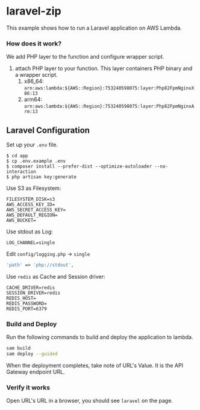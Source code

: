 # laravel-zip

This example shows how to run a Laravel application on AWS Lambda.

### How does it work?

We add PHP layer to the function and configure wrapper script.

1. attach PHP layer to your function. This layer containers PHP binary and a wrapper script.
    1. x86_64: `arn:aws:lambda:${AWS::Region}:753240598075:layer:Php82FpmNginxX86:13`
    2. arm64: `arn:aws:lambda:${AWS::Region}:753240598075:layer:Php82FpmNginxArm:13`

## Laravel Configuration

Set up your `.env` file.

```shell
$ cd app
$ cp .env.example .env
$ composer install --prefer-dist --optimize-autoloader --no-interaction
$ php artisan key:generate
```

Use S3 as Filesystem:

```dotenv
FILESYSTEM_DISK=s3
AWS_ACCESS_KEY_ID=
AWS_SECRET_ACCESS_KEY=
AWS_DEFAULT_REGION=
AWS_BUCKET=
```

Use stdout as Log:
```dotenv
LOG_CHANNEL=single
```

Edit `config/logging.php` -> `single`
```php
'path' => 'php://stdout',
```

Use `redis` as Cache and Session driver:
```dotenv
CACHE_DRIVER=redis
SESSION_DRIVER=redis
REDIS_HOST=
REDIS_PASSWORD=
REDIS_PORT=6379
```

### Build and Deploy

Run the following commands to build and deploy the application to lambda.

```bash
sam build
sam deploy --guided
```

When the deployment completes, take note of URL's Value. It is the API Gateway endpoint URL.

### Verify it works

Open URL's URL in a browser, you should see `laravel` on the page. 
